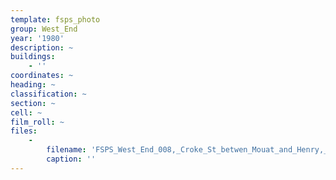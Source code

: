 ```yaml
---
template: fsps_photo
group: West_End
year: '1980'
description: ~
buildings:
    - ''
coordinates: ~
heading: ~
classification: ~
section: ~
cell: ~
film_roll: ~
files:
    -
        filename: 'FSPS_West_End_008,_Croke_St_betwen_Mouat_and_Henry,_midblock_northside,_WE-1,_1980.png'
        caption: ''
---
```

